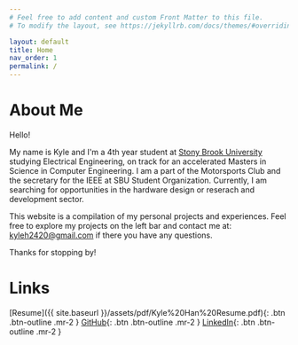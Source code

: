 ```yaml
---
# Feel free to add content and custom Front Matter to this file.
# To modify the layout, see https://jekyllrb.com/docs/themes/#overriding-theme-defaults

layout: default
title: Home
nav_order: 1
permalink: /
---
```


# About Me

Hello! 

My name is Kyle and I'm a 4th year student at [Stony Brook University](https://www.stonybrook.edu/) studying Electrical Engineering, on track for an accelerated Masters in Science in Computer Engineering. I am a part of the Motorsports Club and the secretary for the IEEE at SBU Student Organization. Currently, I am searching for opportunities in the hardware design or reserach and development sector.


This website is a compilation of my personal projects and experiences. Feel free to explore my projects on the left bar and contact me at: [kyleh2420@gmail.com](mailto:kyleh24202gmail.com) if there you have any questions.

Thanks for stopping by!

# Links

[Resume]({{ site.baseurl }}/assets/pdf/Kyle%20Han%20Resume.pdf){: .btn .btn-outline .mr-2 }
[GitHub](https://github.com/Kyleh2420/){: .btn .btn-outline .mr-2 }
[LinkedIn](https://www.linkedin.com/in/kyleh2420/){: .btn .btn-outline .mr-2 }
